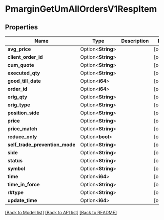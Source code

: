 # PmarginGetUmAllOrdersV1RespItem

## Properties

Name | Type | Description | Notes
------------ | ------------- | ------------- | -------------
**avg_price** | Option<**String**> |  | [optional]
**client_order_id** | Option<**String**> |  | [optional]
**cum_quote** | Option<**String**> |  | [optional]
**executed_qty** | Option<**String**> |  | [optional]
**good_till_date** | Option<**i64**> |  | [optional]
**order_id** | Option<**i64**> |  | [optional]
**orig_qty** | Option<**String**> |  | [optional]
**orig_type** | Option<**String**> |  | [optional]
**position_side** | Option<**String**> |  | [optional]
**price** | Option<**String**> |  | [optional]
**price_match** | Option<**String**> |  | [optional]
**reduce_only** | Option<**bool**> |  | [optional]
**self_trade_prevention_mode** | Option<**String**> |  | [optional]
**side** | Option<**String**> |  | [optional]
**status** | Option<**String**> |  | [optional]
**symbol** | Option<**String**> |  | [optional]
**time** | Option<**i64**> |  | [optional]
**time_in_force** | Option<**String**> |  | [optional]
**r#type** | Option<**String**> |  | [optional]
**update_time** | Option<**i64**> |  | [optional]

[[Back to Model list]](../README.md#documentation-for-models) [[Back to API list]](../README.md#documentation-for-api-endpoints) [[Back to README]](../README.md)



